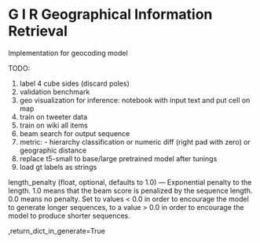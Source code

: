# G I R  Geographical Information Retrieval

Implementation for geocoding model 


TODO: 
1. label 4 cube sides (discard poles)
2. validation benchmark  
3. geo visualization for inference: notebook with input text and put cell on map  
4. train on tweeter data
5. train on wiki all items 
6. beam search for output sequence 
7. metric: - hierarchy classification or numeric diff (right pad with zero) or geographic distance  
8. replace t5-small to base/large pretrained model after tunings
9. load gt labels as strings

length_penalty (float, optional, defaults to 1.0) — Exponential penalty to the length. 1.0 means that the beam score is penalized by the sequence length. 0.0 means no penalty. Set to values < 0.0 in order to encourage the model to generate longer sequences, to a value > 0.0 in order to encourage the model to produce shorter sequences.

,return_dict_in_generate=True

    
    